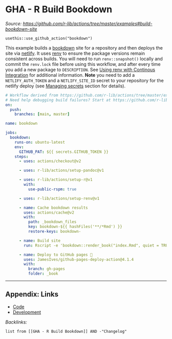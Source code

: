 # GHA - R Build Bookdown

*Source: https://github.com/r-lib/actions/tree/master/examples#build-bookdown-site*

`usethis::use_github_action("bookdown")`

This example builds a [bookdown](https://bookdown.org) site for a repository and then deploys the site via [netlify](https://www.netlify.com/). It uses [renv](https://rstudio.github.io/renv/) to ensure the package versions remain consistent across builds. You will need to run `renv::snapshot()` locally and commit the `renv.lock` file before using this workflow, and after every time you add a new package to `DESCRIPTION`. See [Using renv with Continous Integration](https://rstudio.github.io/renv/articles/ci.html) for additional information. **Note** you need to add a `NETLIFY_AUTH_TOKEN` and a `NETLIFY_SITE_ID` secret to your repository for the netlify deploy (see [Managing secrets](https://github.com/r-lib/actions/tree/master/examples#managing-secrets) section for details).

````yaml
# Workflow derived from https://github.com/r-lib/actions/tree/master/examples
# Need help debugging build failures? Start at https://github.com/r-lib/actions#where-to-find-help
on:
  push:
    branches: [main, master]

name: bookdown

jobs:
  bookdown:
    runs-on: ubuntu-latest
    env:
      GITHUB_PAT: ${{ secrets.GITHUB_TOKEN }}
    steps:
      - uses: actions/checkout@v2

      - uses: r-lib/actions/setup-pandoc@v1

      - uses: r-lib/actions/setup-r@v1
        with:
          use-public-rspm: true

      - uses: r-lib/actions/setup-renv@v1

      - name: Cache bookdown results
        uses: actions/cache@v2
        with:
          path: _bookdown_files
          key: bookdown-${{ hashFiles('**/*Rmd') }}
          restore-keys: bookdown-

      - name: Build site
        run: Rscript -e 'bookdown::render_book("index.Rmd", quiet = TRUE)'

      - name: Deploy to GitHub pages 🚀
        uses: JamesIves/github-pages-deploy-action@4.1.4
        with:
          branch: gh-pages
          folder: _book
````

---

## Appendix: Links

* [Code](../Code.md)
* [Development](../../MOCs/Development.md)

*Backlinks:*

````dataview
list from [[GHA - R Build Bookdown]] AND -"Changelog"
````

